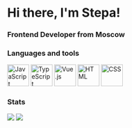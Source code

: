<div>
	<h1>
		Hi there, I'm Stepa!
	</h1>
	<h3>
		Frontend Developer from Moscow
	</h3>
</div>

### Languages and tools
<div>
	<img width="50" src="https://www.svgrepo.com/show/452045/js.svg" alt="JavaScript" title="JavaScript"/>
	<img width="50" src="https://www.svgrepo.com/show/354478/typescript-icon.svg" alt="TypeScript" title="TypeScript"/>
	<img width="50" src="https://www.svgrepo.com/show/452130/vue.svg" alt="Vue.js" title="Vue.js"/>
	<img width="50" src="https://www.svgrepo.com/show/452228/html-5.svg" alt="HTML" title="HTML"/>
	<img width="50" src="https://www.svgrepo.com/show/452185/css-3.svg" alt="CSS" title="CSS"/>
</div>




### Stats
<div>
	<img src="http://github-profile-summary-cards.vercel.app/api/cards/profile-details?username=stpavlenko&theme=apprentice"/>
	<img src="http://github-profile-summary-cards.vercel.app/api/cards/most-commit-language?username=stpavlenko&theme=apprentice"/>	
</div>

